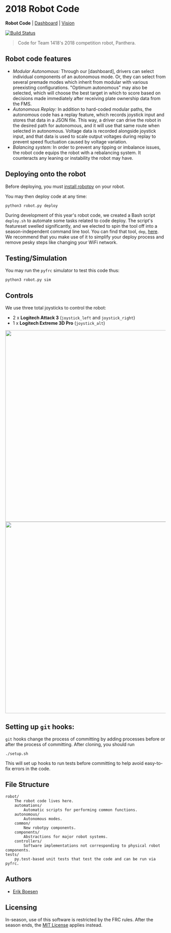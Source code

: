 # 2018 Robot Code
**Robot Code** | [Dashboard](https://github.com/frc1418/2018-dashboard) | [Vision](https://github.com/frc1418/2018-vision)

[![Build Status](https://travis-ci.com/frc1418/2018-robot.svg?token=xpnQFTGBHababzyAzqKV&branch=master)](https://travis-ci.com/frc1418/2018-robot)

> Code for Team 1418's 2018 competition robot, Panthera.

## Robot code features
* *Modular Autonomous:* Through our [dashboard], drivers can select individual components of an autonomous mode. Or, they can select from several premade modes which inherit from modular with various preexisting configurations. "Optimum autonomous" may also be selected, which will choose the best target in which to score based on decisions made immediately after receiving plate ownership data from the FMS.
* *Autonomous Replay:* In addition to hard-coded modular paths, the autonomous code has a replay feature, which records joystick input and stores that data in a JSON file. This way, a driver can drive the robot in the desired path for autonomous, and it will use that same route when selected in autonomous. Voltage data is recorded alongside joystick input, and that data is used to scale output voltages during replay to prevent speed fluctuation caused by voltage variation.
* *Balancing system:* In order to prevent any tipping or imbalance issues, the robot code equips the robot with a rebalancing system. It counteracts any leaning or instability the robot may have.

## Deploying onto the robot
Before deploying, you must [install robotpy](http://robotpy.readthedocs.io/en/stable/install/robot.html#install-robotpy) on your robot.

You may then deploy code at any time:

	python3 robot.py deploy

During development of this year's robot code, we created a Bash script `deploy.sh` to automate some tasks related to code deploy. The script's featureset swelled significantly, and we elected to spin the tool off into a season-independent command line tool. You can find that tool, `dep`, [here](https://github.com/frc1418/dep). We recommend that you make use of it to simplify your deploy process and remove pesky steps like changing your WiFi network.

## Testing/Simulation
You may run the `pyfrc` simulator to test this code thus:

    python3 robot.py sim

## Controls
We use three total joysticks to control the robot:

* 2 x **Logitech Attack 3** (`joystick_left` and `joystick_right`)
* 1 x **Logitech Extreme 3D Pro** (`joystick_alt`)

<img src="res/ATK3.png" height="600"><img src="res/X3D.png" height="600">

## Setting up `git` hooks:

`git` hooks change the process of committing by adding processes before or after the process of committing. After cloning, you should run

	./setup.sh

This will set up hooks to run tests before committing to help avoid easy-to-fix errors in the code.

## File Structure

    robot/
    	The robot code lives here.
        automations/
            Automatic scripts for performing common functions.
        autonomous/
            Autonomous modes.
        common/
            New robotpy components.
        components/
            Abstractions for major robot systems.
        controllers/
            Software implementations not corresponding to physical robot components.
	tests/
		py.test-based unit tests that test the code and can be run via pyfrc.

## Authors
* [Erik Boesen](https://github.com/ErikBoesen)

## Licensing
In-season, use of this software is restricted by the FRC rules. After the season ends, the [MIT License](LICENSE) applies instead.
